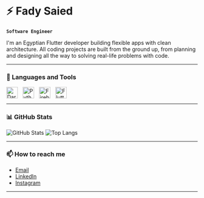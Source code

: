 # ⚡ Fady Saied

**`Software Engineer`**

I'm an Egyptian Flutter developer building flexible apps with clean architecture. All coding projects are built from the ground up, from planning and designing all the way to solving real-life problems with code.

---

### 🧰 Languages and Tools

<img align="left" alt="Dart" width="30px" style="padding-right:10px;" src="https://upload.wikimedia.org/wikipedia/commons/thumb/9/91/Dart-logo-icon.svg/2048px-Dart-logo-icon.svg.png"/>
<img align="left" alt="Python" width="30px" style="padding-right:10px;" src="https://www.svgrepo.com/show/376344/python.svg" />
<img align="left" alt="Firebase" width="30px" style="padding-right:10px;" src="https://www.svgrepo.com/show/353735/firebase.svg" />
<img align="left" alt="Flutter" width="30px" style="padding-right:10px;" src="https://www.svgrepo.com/show/353751/flutter.svg" />
<br clear="left"/>

---

### 📊 GitHub Stats

![GitHub Stats](https://github-readme-stats.vercel.app/api?username=FadyElze3iky&show_icons=true&theme=radical&hide_border=true)
![Top Langs](https://github-readme-stats.vercel.app/api/top-langs/?username=FadyElze3iky&layout=compact&theme=radical&hide_border=true)

---
<!-- 
### 🚀 Projects

- [Project One](https://github.com/FadyElze3iky/project-one): Description of project one.

- [Project Two](https://github.com/FadyElze3iky/project-two): Description of project two.

--- -->


### 📫 How to reach me

- [Email](mailto:fadysaied63@gmail.com)
- [LinkedIn](https://www.linkedin.com/in/fady-saied-334b29218/)
- [Instagram](https://www.instagram.com/fady_elze3iky/)

---
